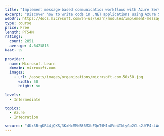 ```yaml
---
title: "Implement message-based communication workflows with Azure Service Bus"
excerpt: "Discover how to write code in .NET applications using Azure Service Bus for communications that can handle high demand, low bandwidth, and hardware failures."
webUrl: https://docs.microsoft.com/en-us/learn/modules/implement-message-workflows-with-service-bus/
type: course
price: Free
length: PT54M
ratings:
  count: 2851
  average: 4.6425815
heat: 55

provider:
  name: Microsoft Learn
  domain: microsoft.com
  images:
    - url: /assets/images/organizations/microsoft.com-50x50.jpg
      width: 50
      height: 50

levels:
  - Intermediate

topics:
  - Azure
  - Integration

secured: "4Kx3BrgKR44jQXS/3KxHcMMNB36MXbFQnT6M1nGVe4IktyGp2CLs2UYP4sLWu9qizq/jwKbnF6xawQeuvrK2n9ybeR1vsGPqsDhXLI0Ts9uxmTem+KYZU+KJZt8D9vaD14geaGL+5cIVnj7wGUGuLlx5SxTnEt3muFMXBFv3qQfdumWfc+dcU5RLLPm0H2A14jNV7i9p5LOmsxjxTo0695F7wLU2y1FeD64cGCSS89dLhsJ18vJGLhnPq0gLHDLd+MN+nz4Q/rF4r8dOF18y69TFe2DCpcWyEce29RDTGv3IA+UmSWRQno2xslmugEIQXsm08aHlN34RS0dhNkl/E4QuIzeNzGKTE4fCHfON/kLeeQjPD6UzxoAg27KnDEWUWLrd6xK46YurN8icdh4bmGKZcpLpgytW/0wqP+96l2g=;uo7MWTLmOhz4XXtTNalKRA=="
---
```


